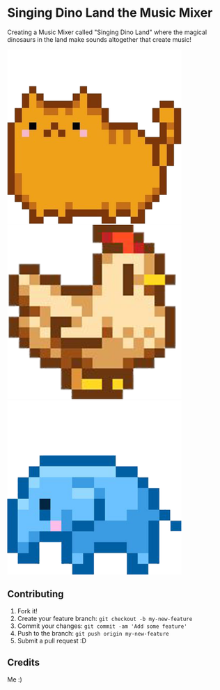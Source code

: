 # Singing Dino Land the Music Mixer

Creating a Music Mixer called "Singing Dino Land" where the magical dinosaurs in the land make sounds altogether that create music!

<img src="images/cat.png"  src="images/chicken.png" width="400" height="400">
<img src="images/chicken.png" width="400" height="400">
<img src="images/elephant.png" width="400" height="400">

## Contributing

1. Fork it!
2. Create your feature branch: `git checkout -b my-new-feature`
3. Commit your changes: `git commit -am 'Add some feature'`
4. Push to the branch: `git push origin my-new-feature`
5. Submit a pull request :D

## Credits

Me :)
 
